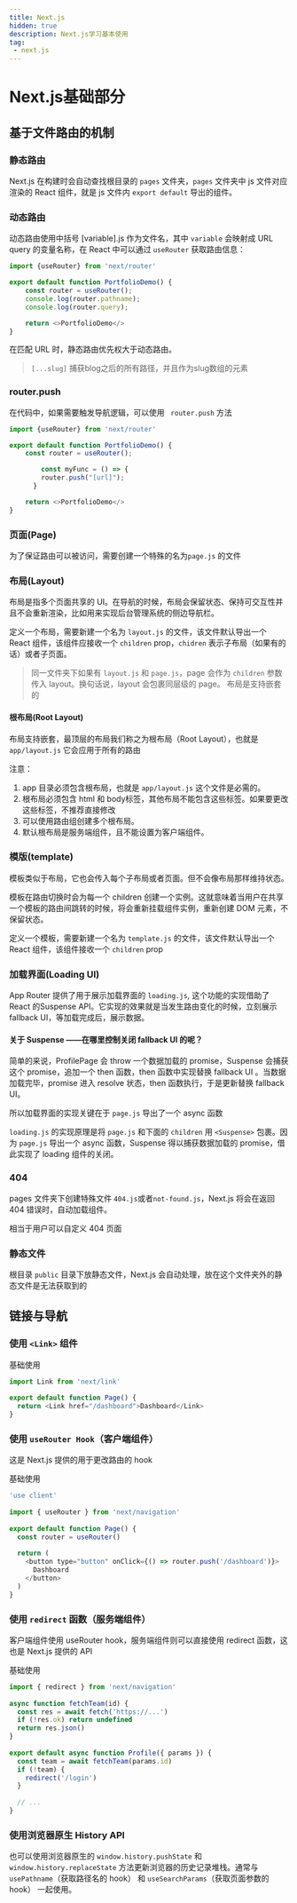 ```yaml
---
title: Next.js
hidden: true
description: Next.js学习基本使用
tag: 
 - next.js
---
```


# Next.js基础部分

## 基于文件路由的机制

### 静态路由

Next.js 在构建时会自动查找根目录的 `pages` 文件夹，`pages` 文件夹中 js 文件对应渲染的 React 组件，就是 js 文件内 `export default` 导出的组件。

### 动态路由

动态路由使用中括号 [variable].js 作为文件名，其中 `variable` 会映射成 URL query 的变量名称，在 React 中可以通过 `useRouter` 获取路由信息：
```js
import {useRouter} from 'next/router'

export default function PortfolioDemo() {
    const router = useRouter();
    console.log(router.pathname);
    console.log(router.query);

    return <>PortfolioDemo</>
}
```

在匹配 URL 时，静态路由优先权大于动态路由。

> `[...slug]` 捕获blog之后的所有路径，并且作为slug数组的元素


### router.push

在代码中，如果需要触发导航逻辑，可以使用 ` router.push` 方法
```js
import {useRouter} from 'next/router'

export default function PortfolioDemo() {
    const router = useRouter();

		const myFunc = () => {
	    router.push("[url]");
	  }

    return <>PortfolioDemo</>
}
```

### 页面(Page)

为了保证路由可以被访问，需要创建一个特殊的名为`page.js` 的文件

### 布局(Layout)

布局是指多个页面共享的 UI。在导航的时候，布局会保留状态、保持可交互性并且不会重新渲染，比如用来实现后台管理系统的侧边导航栏。

定义一个布局，需要新建一个名为 `layout.js` 的文件，该文件默认导出一个 React 组件，该组件应接收一个 `children` prop，`chidren` 表示子布局（如果有的话）或者子页面。

> 同一文件夹下如果有 `layout.js` 和 `page.js`，page 会作为 `children` 参数传入 layout。换句话说，layout 会包裹同层级的 page。
> 布局是支持嵌套的

#### 根布局(Root Layout)

布局支持嵌套，最顶层的布局我们称之为根布局（Root Layout），也就是 `app/layout.js` 它会应用于所有的路由

注意：

1. app 目录必须包含根布局，也就是 `app/layout.js` 这个文件是必需的。
2. 根布局必须包含 html 和 body标签，其他布局不能包含这些标签。如果要更改这些标签，不推荐直接修改
3. 可以使用路由组创建多个根布局。
4. 默认根布局是服务端组件，且不能设置为客户端组件。

### 模版(template)

模板类似于布局，它也会传入每个子布局或者页面。但不会像布局那样维持状态。

模板在路由切换时会为每一个 children 创建一个实例。这就意味着当用户在共享一个模板的路由间跳转的时候，将会重新挂载组件实例，重新创建 DOM 元素，不保留状态。

定义一个模板，需要新建一个名为 `template.js` 的文件，该文件默认导出一个 React 组件，该组件接收一个 `children` prop

### 加载界面(Loading UI)

App Router 提供了用于展示加载界面的 `loading.js`, 这个功能的实现借助了 React 的Suspense API。它实现的效果就是当发生路由变化的时候，立刻展示 fallback UI，等加载完成后，展示数据。

#### 关于 Suspense ——在哪里控制关闭 fallback UI 的呢？

简单的来说，ProfilePage 会 throw 一个数据加载的 promise，Suspense 会捕获这个 promise，追加一个 then 函数，then 函数中实现替换 fallback UI 。当数据加载完毕，promise 进入 resolve 状态，then 函数执行，于是更新替换 fallback UI。

所以加载界面的实现关键在于 `page.js` 导出了一个 async 函数

`loading.js` 的实现原理是将 `page.js` 和下面的 `children` 用 `<Suspense>` 包裹。因为 `page.js` 导出一个 async 函数，Suspense 得以捕获数据加载的 promise，借此实现了 loading 组件的关闭。

### 404

pages 文件夹下创建特殊文件 `404.js`或者`not-found.js`，Next.js 将会在返回 404 错误时，自动加载组件。

相当于用户可以自定义 404 页面

### 静态文件

根目录 `public` 目录下放静态文件，Next.js 会自动处理，放在这个文件夹外的静态文件是无法获取到的

## 链接与导航

### 使用 `<Link>` 组件

基础使用

```js
import Link from 'next/link'
 
export default function Page() {
  return <Link href="/dashboard">Dashboard</Link>
}
```

### 使用 `useRouter Hook`（客户端组件）

这是 Next.js 提供的用于更改路由的 hook

基础使用

```js
'use client'
 
import { useRouter } from 'next/navigation'
 
export default function Page() {
  const router = useRouter()
 
  return (
    <button type="button" onClick={() => router.push('/dashboard')}>
      Dashboard
    </button>
  )
}
```

### 使用 `redirect` 函数（服务端组件）

客户端组件使用 useRouter hook，服务端组件则可以直接使用 redirect 函数，这也是 Next.js 提供的 API

基础使用

```js
import { redirect } from 'next/navigation'
 
async function fetchTeam(id) {
  const res = await fetch('https://...')
  if (!res.ok) return undefined
  return res.json()
}
 
export default async function Profile({ params }) {
  const team = await fetchTeam(params.id)
  if (!team) {
    redirect('/login')
  }
 
  // ...
}
```

### 使用浏览器原生 History API

也可以使用浏览器原生的 `window.history.pushState` 和 `window.history.replaceState` 方法更新浏览器的历史记录堆栈。通常与 `usePathname`（获取路径名的 hook） 和 `useSearchParams`（获取页面参数的 hook） 一起使用。